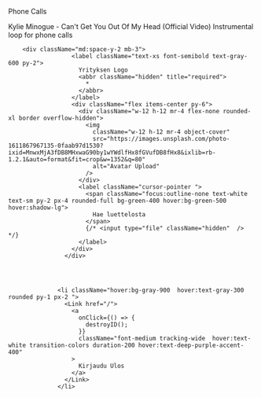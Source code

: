 Phone Calls

Kylie Minogue - Can't Get You Out Of My Head (Official Video)
Instrumental loop for phone calls


        <div className="md:space-y-2 mb-3">
                      <label className="text-xs font-semibold text-gray-600 py-2">
                        Yrityksen Logo
                        <abbr className="hidden" title="required">
                          *
                        </abbr>
                      </label>
                      <div className="flex items-center py-6">
                        <div className="w-12 h-12 mr-4 flex-none rounded-xl border overflow-hidden">
                          <img
                            className="w-12 h-12 mr-4 object-cover"
                            src="https://images.unsplash.com/photo-1611867967135-0faab97d1530?ixid=MnwxMjA3fDB8MHxwaG90by1wYWdlfHx8fGVufDB8fHx8&ixlib=rb-1.2.1&auto=format&fit=crop&w=1352&q=80"
                            alt="Avatar Upload"
                          />
                        </div>
                        <label className="cursor-pointer ">
                          <span className="focus:outline-none text-white text-sm py-2 px-4 rounded-full bg-green-400 hover:bg-green-500 hover:shadow-lg">
                            Hae luettelosta
                          </span>
                          {/* <input type="file" className="hidden"  /> */}
                        </label>
                      </div>
                    </div>



                                 
                  <li className="hover:bg-gray-900  hover:text-gray-300  rounded py-1 px-2 ">
                    <Link href="/">
                      <a
                        onClick={() => {
                          destroyID();
                        }}
                        className="font-medium tracking-wide  hover:text-white transition-colors duration-200 hover:text-deep-purple-accent-400"
                      >
                        Kirjaudu Ulos
                      </a>
                    </Link>
                  </li>